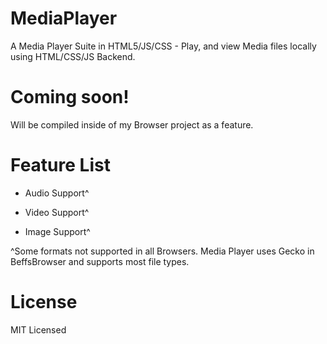 # MediaPlayer
A Media Player Suite in HTML5/JS/CSS - Play, and view Media files locally using HTML/CSS/JS Backend. 

# Coming soon!

Will be compiled inside of my Browser project as a feature. 


# Feature List

- Audio Support^

- Video Support^

- Image Support^

 ^Some formats not supported in all Browsers. Media Player uses Gecko in BeffsBrowser and supports most file types.


# License

MIT Licensed
